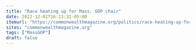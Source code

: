 ```yaml
---
title: "Race heating up for Mass. GOP chair"
date: 2022-12-01T16:13:32-05:00
itemurl: "https://commonwealthmagazine.org/politics/race-heating-up-for-mass-gop-chair/"
sites: "commonwealthmagazine.org"
tags: ["MassGOP"]
draft: false
---
```


